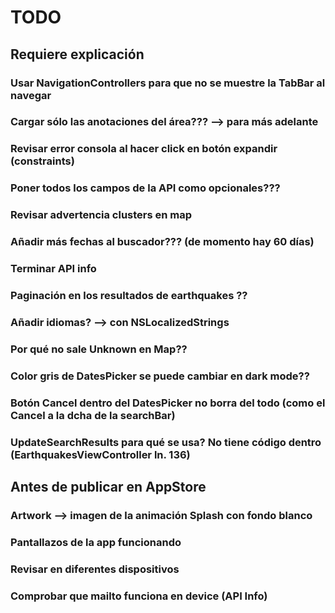 
# TODO

## Requiere explicación
### Usar NavigationControllers para que no se muestre la TabBar al navegar


### Cargar sólo las anotaciones del área??? --> para más adelante

### Revisar error consola al hacer click en botón expandir (constraints)
### Poner todos los campos de la API como opcionales???
### Revisar advertencia clusters en map
### Añadir más fechas al buscador??? (de momento hay 60 días)





### Terminar API info
### Paginación en los resultados de earthquakes ??
### Añadir idiomas? --> con NSLocalizedStrings


### Por qué no sale Unknown en Map??
### Color gris de DatesPicker se puede cambiar en dark mode??
### Botón Cancel dentro del DatesPicker no borra del todo (como el Cancel a la dcha de la searchBar)
### UpdateSearchResults para qué se usa? No tiene código dentro (EarthquakesViewController ln. 136)


## Antes de publicar en AppStore

### Artwork --> imagen de la animación Splash con fondo blanco
### Pantallazos de la app funcionando
### Revisar en diferentes dispositivos
### Comprobar que mailto funciona en device (API Info)

